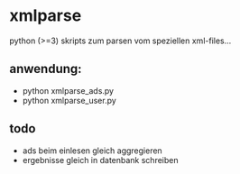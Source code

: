xmlparse
========

python (>=3) skripts zum parsen vom speziellen xml-files...

## anwendung:
* python xmlparse_ads.py
* python xmlparse_user.py

## todo
* ads beim einlesen gleich aggregieren
* ergebnisse gleich in datenbank schreiben


